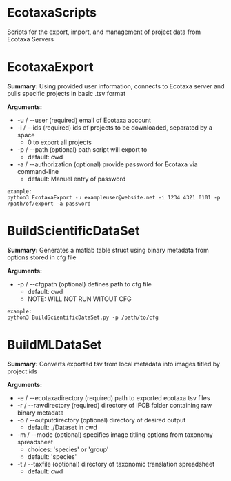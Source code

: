 # EcotaxaScripts
Scripts for the export, import, and management of project data from Ecotaxa Servers

# EcotaxaExport
**Summary:**
Using provided user information, connects to Ecotaxa server and pulls specific projects 
in basic .tsv format

**Arguments:**

* -u / --user           (required) email of Ecotaxa account
* -i / --ids            (required) ids of projects to be downloaded, separated by a space
    - 0 to export all projects
* -p / --path           (optional) path script will export to
    - default: cwd
* -a / --authorization  (optional) provide password for Ecotaxa via command-line
    - default: Manuel entry of password
```
example:
python3 EcotaxaExport -u exampleuser@website.net -i 1234 4321 0101 -p /path/of/export -a password
```

# BuildScientificDataSet
**Summary:**
Generates a matlab table struct using binary metadata from options stored in cfg file

**Arguments:**
* -p / --cfgpath (optional) defines path to cfg file
    - default: cwd
    - NOTE: WILL NOT RUN WITOUT CFG

```
example:
python3 BuildScientificDataSet.py -p /path/to/cfg
```

# BuildMLDataSet
**Summary:**
Converts exported tsv from local metadata into images titled by project ids

**Arguments:**
* -e / --ecotaxadirectory (required) path to exported ecotaxa tsv files
* -r / --rawdirectory (required) directory of IFCB folder containing raw binary metadata
* -o / --outputdirectory (optional) directory of desired output
    - default: ./Dataset in cwd
* -m / --mode (optional) specifies image titling options from taxonomy spreadsheet
    - choices: 'species' or 'group'
    - default: 'species'
* -t / --taxfile (optional) directory of taxonomic translation spreadsheet
    - default: cwd